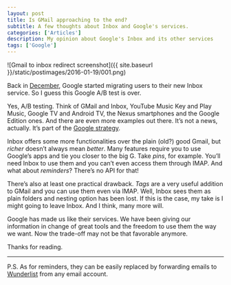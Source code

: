 ```yaml
---
layout: post
title: Is GMail approaching to the end?
subtitle: A few thoughts about Inbox and Google's services.
categories: ['Articles']
description: My opinion about Google's Inbox and its other services
tags: ['Google']
---
```


![Gmail to inbox redirect screenshot]({{ site.baseurl }}/static/postimages/2016-01-19/001.png)

Back in [December](http://www.forbes.com/sites/gordonkelly/2015/12/05/google-ending-gmail/#2715e4857a0b59d849f02b55), Google started migrating users to their new Inbox service. So I guess this Google A/B test is over.

Yes, A/B testing. Think of GMail and Inbox, YouTube Music Key and Play Music, Google TV and Android TV, the Nexus smartphones and the Google Edition ones. And there are even more examples out there. It’s not a news, actually. It’s part of the [Google strategy](http://arstechnica.com/business/2014/10/googles-product-strategy-make-two-of-everything/).

Inbox offers some more functionalities over the plain (old?) good Gmail, but *richer* doesn’t always mean *better*. Many features require you to use Google’s apps and tie you closer to the big G. Take *pins*, for example. You’ll need Inbox to use them and you can’t even access them through IMAP. And what about *reminders*? There’s no API for that!

There’s also at least one practical drawback. *Tags* are a very useful addition to GMail and you can use them even via IMAP. Well, Inbox sees them as plain folders and nesting option has been lost. If this is the case, my take is I might going to leave Inbox. And I think, many more will.

Google has made us like their services. We have been giving our information in change of great tools and the freedom to use them the way we want. Now the trade-off may not be that favorable anymore.

Thanks for reading.

- - -
P.S. As for reminders, they can be easily replaced by forwarding emails to [Wunderlist](http://wunderlist.com/) from any email account.
